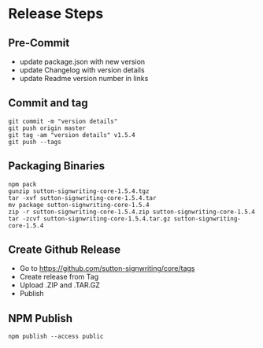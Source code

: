 # Release Steps 

## Pre-Commit
* update package.json with new version
* update Changelog with version details
* update Readme version number in links

## Commit and tag
    git commit -m "version details"
    git push origin master
    git tag -am "version details" v1.5.4
    git push --tags

## Packaging Binaries
    npm pack
    gunzip sutton-signwriting-core-1.5.4.tgz
    tar -xvf sutton-signwriting-core-1.5.4.tar
    mv package sutton-signwriting-core-1.5.4
    zip -r sutton-signwriting-core-1.5.4.zip sutton-signwriting-core-1.5.4
    tar -zcvf sutton-signwriting-core-1.5.4.tar.gz sutton-signwriting-core-1.5.4

## Create Github Release
* Go to https://github.com/sutton-signwriting/core/tags
* Create release from Tag
* Upload .ZIP and .TAR.GZ
* Publish

## NPM Publish
    npm publish --access public

